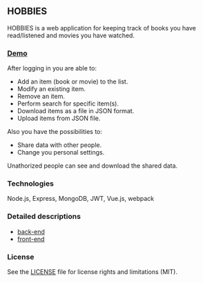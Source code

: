 ## HOBBIES

HOBBIES is a web application for keeping track of books you have read/listened and movies you have watched.

### [Demo](https://ik-hobbies.herokuapp.com)

After logging in you are able to:

* Add an item (book or movie) to the list.
* Modify an existing item.
* Remove an item.
* Perform search for specific item(s).
* Download items as a file in JSON format.
* Upload items from JSON file.

Also you have the possibilities to:

* Share data with other people.
* Change you personal settings.

Unathorized people can see and download the shared data.

### Technologies
Node.js, Express, MongoDB, JWT, Vue.js, webpack

### Detailed descriptions
* [back-end](back-end/readme.md)
* [front-end](front-end/README.md)

### License
See the [LICENSE](LICENSE.md) file for license rights and limitations (MIT).
